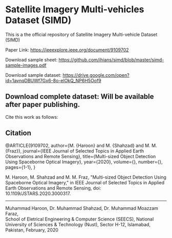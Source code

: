 # Satellite Imagery Multi-vehicles Dataset (SIMD)

This is a the official repository of Satellite Imagery Multi-vehicle Dataset (SIMD)

Paper Link: https://ieeexplore.ieee.org/document/9109702

Download sample sheet: https://github.com/ihians/simd/blob/master/simd-sample-images.pdf

Download sample dataset: https://drive.google.com/open?id=1avnqDBUWf7Gx6-8o-elOkQ_NP6H5Oof9

Download complete dataset: Will be available after paper publishing. 
---------------------------------------------------------------
Cite this work as follows:

Citation
-----------
@ARTICLE{9109702,
  author={M. {Haroon} and M. {Shahzad} and M. M. {Fraz}}, 
  journal={IEEE Journal of Selected Topics in Applied Earth Observations and Remote Sensing}, 
  title={Multi-sized Object Detection Using Spaceborne Optical Imagery}, 
  year={2020}, 
  volume={}, 
  number={}, 
  pages={1-1},
 }
 
M. Haroon, M. Shahzad and M. M. Fraz, "Multi-sized Object Detection Using Spaceborne Optical Imagery," in IEEE Journal of Selected Topics in Applied Earth Observations and Remote Sensing, doi: 10.1109/JSTARS.2020.3000317.

---------------------------------------------------------------
Muhammad Haroon, Dr. Muhammad Shahzad, Dr. Muhammad Moazzam Faraz,  
School of Eletrical Engineering & Computer Science (SEECS),
National University of Sciences & Technology (Nust), 
Sector H-12, Islamabad, Pakistan, 
February, 2020
